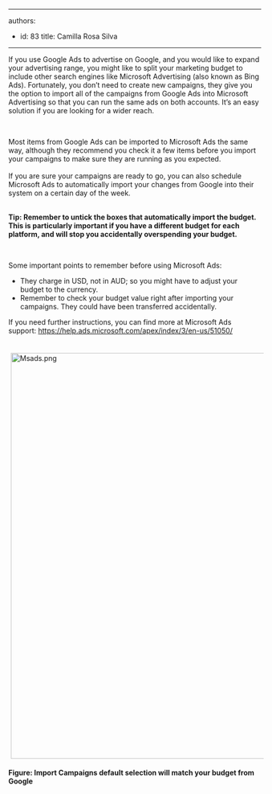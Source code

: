 

---
authors:
  - id: 83
    title: Camilla Rosa Silva
---




<span class='intro'> ​​If you use Google Ads to advertise on Google, and you would like to expand your advertising range, you might like to split your marketing budget to include other search engines like Microsoft Advertising (also known as Bing Ads). Fortunately, you don’t need to create new campaigns, they give you the option to import all of the campaigns from Google Ads into Microsoft Advertising so that you can run the same ads on both accounts. It’s an easy solution if you are looking for a wider reach.<br> </span>

<p>​</p><p>Most items from Google Ads can be imported to Microsoft Ads the same way, although they recommend you check it a few items before you import your campaigns to make sure they are running as you expected.<br>&#160;<br>If you are sure your campaigns are ready to go, you can also schedule Microsoft Ads to automatically import your changes from Google into their system on a certain day of the week.</p><p><span style="font-size&#58;5px;"></span><br><span style="font-weight&#58;bold;">Tip&#58;&#160;Remember to&#160;untick&#160;the boxes that automatically import the budget. This is particularly important if you have a different budget for each platform, and will stop you accidentally&#160;overspending your budget.</span><br></p><p>​​​​​<br></p><p>Some important points to remember before using Microsoft Ads&#58;<br></p><ul><li>They charge in USD, not in AUD; so you might have to adjust your budget to the currency.</li><li>Remember to check your budget value right after importing your campaigns. They could have been transferred accidentally.<br></li></ul>If you need further instructions, you can find more at Microsoft Ads support&#58;&#160;<a href="https&#58;//help.ads.microsoft.com/apex/index/3/en-us/51050/">https&#58;//help.ads.microsoft.com/apex/index/3/en-us/51050/</a><br><p></p><dl class="ssw15-rteElement-ImageArea"><br><img src="/SiteAssets/import-your-google-campaigns-to-your-microsoft-ads/Msads.png" alt="Msads.png" style="margin&#58;5px;width&#58;808px;" /></dl><div><strong>Figure&#58; Import Campaigns default selection will match your budget from Google</strong><br></div>



